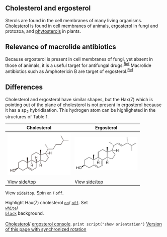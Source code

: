 ## Cholesterol and ergosterol
Sterols are found in the cell membranes of many living organisms. [Cholesterol](https://en.wikipedia.org/wiki/Cholesterol) is found in cell membranes of animals, [ergosterol](https://en.wikipedia.org/wiki/Ergosterol) in fungi and protozoa, and [phytosterols](https://en.wikipedia.org/wiki/Phytosterol) in plants.
## Relevance of macrolide antibiotics
Because ergosterol is present in cell membranes of fungi, yet absent in those of animals, it is a useful target for antifungal drugs.<sup>[Ref](https://en.wikipedia.org/wiki/Ergosterol#Target_for_antifungal_drugs)</sup> Macrolide antibiotics such as Amphotericin B are target of ergosterol.<sup>[Ref](https://academic.oup.com/jac/article/49/suppl_1/7/2473430)</sup>
## Differences
Cholesterol and ergosterol have similar shapes, but the Hax(7) which is pointing out of the plane of cholesterol is not present in ergosterol because it has a sp<sub>2</sub> hybridisation. This hydrogen atom can be highligheted in the structures of Table 1.
<script type="text/javascript" src="src/JSmol.min.js"></script>
<script type="text/javascript" src="src/Jmol2.js"></script>
<script type="text/javascript">
Jmol.Info = {
      jarPath: "src",
      jarFile: "JmolApplet0.jar",
      j2sPath: "src/j2s",
      use: "HTML5", 
			disableJ2SLoadMonitor: false,
			disableInitialConsole: true
}
document.getElementById("info").reset()
function sync() {
 var syncing = document.getElementById("drive").checked
 var s = (syncing ? "sync * on;sync * \"set syncMouse TRUE\"": "sync * off")
 jmolScript(s, "A");
}
</script>

|Cholesterol|Ergosterol|
|-----|-----|
|<img src="data/Cholesterol_2D.svg.png" alt="cholesterol" width="200" class="center"/>|<img src="data/Ergosterol_2D.svg.png" alt="ergosterol" width="200" class="center"/>|
|<script>jmolApplet(400,"load data/cholesterol-3D.sdf;cartoon on;color cartoon structure;;rotate z 118.48; rotate y 117.66; rotate z -47.64;;", "A");</script>|<script>jmolApplet(400,"load data/ergosterol-3D.sdf;calculate structure;cartoon on;color cartoon structure;rotate z -113.86; rotate y 135.11; rotate z -93.93;", "B");</script>|
|View <a href='javascript:jmolScript("reset; rotate z 33.34; rotate y 125.99; rotate z -67.45;select atomno = 41;color [0,255,0]", "A")'>side</a>/<a href='javascript:jmolScript("reset;rotate z 118.48; rotate y 117.66; rotate z -47.64;select atomno = 41;color [0,255,0]", "A")'>top</a>|View <a href='javascript:jmolScript("reset; rotate z -179.67; rotate y 93.62; rotate z -93.8;", "B")'>side</a>/<a href='javascript:jmolScript("reset; rotate z -113.86; rotate y 135.11; rotate z -93.93;", "B")'>top</a>|


View <code><a href='javascript:jmolScript("reset; rotate z 33.34; rotate y 125.99; rotate z -67.45;select atomno = 41;color [0,255,0]", "A");javascript:jmolScript("reset; rotate z -179.67; rotate y 93.62; rotate z -93.8;", "B")'>side</a></code>/<code><a href='javascript:jmolScript("reset;rotate z 118.48; rotate y 117.66; rotate z -47.64;select atomno = 41;color [0,255,0]", "A");javascript:jmolScript("reset; rotate z -113.86; rotate y 135.11; rotate z -93.93;", "B")'>top</a></code>. 
 Spin
    <code><a href='javascript:jmolScript("spin on", "A");javascript:jmolScript("spin on", "B")'>on</a></code> /
    <code><a href='javascript:jmolScript("spin off", "A");javascript:jmolScript("spin off", "B")'>off</a></code>. 
  

Highlight Hax(7) cholesterol <code><a href='javascript:jmolScript("select atomno = 41;color [0,255,0]", "A")'>on</a></code>/
<code><a href='javascript:jmolScript("select atomno = 41;color [255,255,255]", "A")'>off</a></code>. 
Set 
<code><a href='javascript:jmolScript("script APPLET * \"background white\"","A")'> white</a></code>/
<code><a href='javascript:jmolScript("script APPLET * \"background black\"","A")'> black</a></code> background.
<br><br>
<a href='javascript:jmolScript("console","A")'>Cholesterol</a>/
<a href='javascript:jmolScript("console","B")'>ergosterol console</a>.
<code>print script("show orientation")</code>
[Version of this page with synchronized rotation](page2.html)



